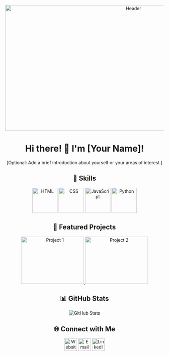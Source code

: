 <!-- Header -->
<p align="center">
  <img src="header.png" width="800" height="400" alt="Header">
</p>

<!-- Introduction -->
<h1 align="center">Hi there! 👋 I'm [Your Name]!</h1>
<p align="center">
  [Optional: Add a brief introduction about yourself or your areas of interest.]
</p>

<!-- Skills -->
<h2 align="center">🚀 Skills</h2>
<p align="center">
  <img src="skills/html.png" alt="HTML" width="80" height="80">
  <img src="skills/css.png" alt="CSS" width="80" height="80">
  <img src="skills/javascript.png" alt="JavaScript" width="80" height="80">
  <img src="skills/python.png" alt="Python" width="80" height="80">
  <!-- Add more skills and logos as needed -->
</p>

<!-- Projects -->
<h2 align="center">🔧 Featured Projects</h2>
<p align="center">
  <a href="https://github.com/yourusername/project1">
    <img src="project1.png" alt="Project 1" width="200" height="150">
  </a>
  <a href="https://github.com/yourusername/project2">
    <img src="project2.png" alt="Project 2" width="200" height="150">
  </a>
  <!-- Add more project images and links as needed -->
</p>

<!-- GitHub Stats -->
<h2 align="center">📊 GitHub Stats</h2>
<p align="center">
  <img src="https://github-readme-stats.vercel.app/api?username=yourusername&show_icons=true&theme=radical" alt="GitHub Stats">
</p>

<!-- Connect with Me -->
<h2 align="center">🌐 Connect with Me</h2>
<p align="center">
  <a href="https://yourwebsite.com"><img src="website.png" alt="Website" width="40" height="40"></a>
  <a href="mailto:youremail@example.com"><img src="email.png" alt="Email" width="40" height="40"></a>
  <a href="https://linkedin.com/in/yourprofile"><img src="linkedin.png" alt="LinkedIn" width="40" height="40"></a>
  <!-- Add more social media icons and links as needed -->
</p>
